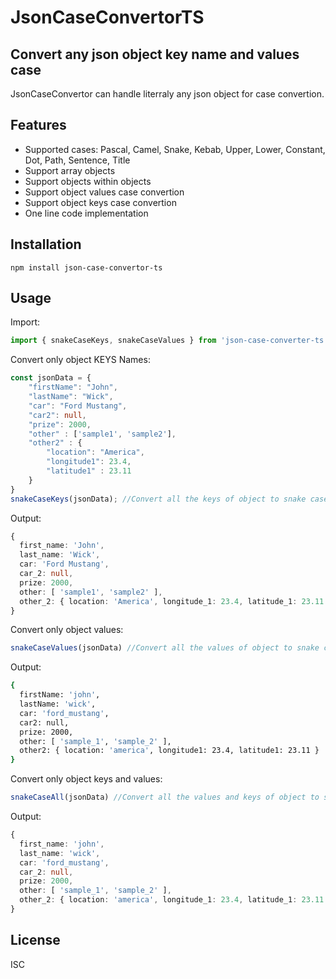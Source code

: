 # JsonCaseConvertorTS
## Convert any json object key name and values case



JsonCaseConvertor can handle literraly any json object for case convertion. 
## Features

- Supported cases: Pascal, Camel, Snake, Kebab, Upper, Lower, Constant, Dot, Path, Sentence, Title
- Support array objects
- Support objects within objects
- Support object values case convertion
- Support object keys case convertion
- One line code implementation

## Installation

```npm
npm install json-case-convertor-ts
```

## Usage

Import:

```javascript
import { snakeCaseKeys, snakeCaseValues } from 'json-case-converter-ts';
```

Convert only object KEYS Names:

```typescript
const jsonData = { 
	"firstName": "John", 
	"lastName": "Wick", 
	"car": "Ford Mustang",
	"car2": null,
	"prize": 2000,
	"other" : ['sample1', 'sample2'],
	"other2" : {
		"location": "America",
		"longitude1": 23.4,
		"latitude1" : 23.11
	}
}
snakeCaseKeys(jsonData); //Convert all the keys of object to snake case
```

Output:

```typescript
{
  first_name: 'John',
  last_name: 'Wick',
  car: 'Ford Mustang',
  car_2: null,
  prize: 2000,
  other: [ 'sample1', 'sample2' ],
  other_2: { location: 'America', longitude_1: 23.4, latitude_1: 23.11 }
}
```

Convert only object values:

```typescript
snakeCaseValues(jsonData) //Convert all the values of object to snake case
```

Output:

```sh
{
  firstName: 'john',
  lastName: 'wick',
  car: 'ford_mustang',
  car2: null,
  prize: 2000,
  other: [ 'sample_1', 'sample_2' ],
  other2: { location: 'america', longitude1: 23.4, latitude1: 23.11 }
}
```

Convert only object keys and values:

```typescript
snakeCaseAll(jsonData) //Convert all the values and keys of object to snake case
```
Output:

```typescript
{
  first_name: 'john',
  last_name: 'wick',
  car: 'ford_mustang',
  car_2: null,
  prize: 2000,
  other: [ 'sample_1', 'sample_2' ],
  other_2: { location: 'america', longitude_1: 23.4, latitude_1: 23.11 }
}
```


## License

ISC
